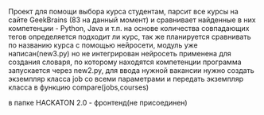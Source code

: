 Проект для помощи выбора курса студентам, парсит все курсы на сайте GeekBrains (83 на данный момент) и сравнивает найденные в них компетенции - Python, Java и т.п.
на основе количества совпадающих тегов определяется подходит ли курс, так же планируется сравнивать по названию курса с помощью нейросети, модуль уже написан(new3.py) но не интегрирован
нейросеть применена для создания словаря, по которому находятся компетенции
программа запускается через new2.py, для ввода нужной вакансии нужно создать экземпляр класса job со всеми параметрами и передать экземпляр класса в функцию compare(jobs,courses)

в папке HACKATON 2.0 - фронтенд(не присоединен)

